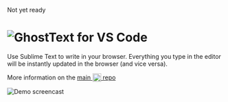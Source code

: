 Not yet ready

# ![GhostText for VS Code](https://raw.githubusercontent.com/fregante/GhostText/main/promo/gt_banner-for-vscode.png)
Use Sublime Text to write in your browser. Everything you type in the editor will be instantly updated in the browser (and vice versa).

More information on the [main <img alt="GhostText" src="https://raw.githubusercontent.com/fregante/GhostText/main/promo/gt_banner.png" height="20px" valign="-5px"> repo](https://github.com/GhostText/GhostText)

<img src="https://raw.githubusercontent.com/fregante/GhostText/d5273b134f88a96dd3a20bfeb09049bdbc5f8b70/promo/demo.gif" alt="Demo screencast">
